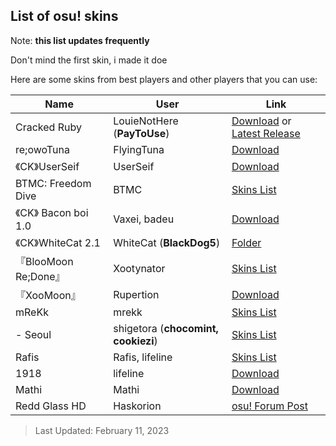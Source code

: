 ## List of osu! skins

Note: **this list updates frequently**

Don't mind the first skin, i made it doe

Here are some skins from best players and other players that you can use:

| Name | User | Link |
| ------------ | ------------ | ------------|
| Cracked Ruby | LouieNotHere (**PayToUse**) | [Download](https://drive.google.com/file/d/12up63rQyp7vVNbwOHwz-wgtihcVQIA_A/view) or [Latest Release](https://github.com/PayToUse/cracked-ruby/releases) |
| re;owoTuna | FlyingTuna | [Download](https://drive.google.com/file/d/1aSasEqkW6ZXQ4hs62dzl7xueUrGtxM6P/view?usp=drivesdk) |
|《CK》UserSeif | UserSeif | [Download](https://drive.google.com/file/d/1gvVGW3OGhH38wEOAch8tRKyXJyOhTQMI/view?usp=drivesdk) |
| BTMC: Freedom Dive | BTMC | [Skins List](https://skins.btmc.live/) |
|《CK》 Bacon boi 1.0 | Vaxei, badeu| [Download](https://www.mediafire.com/file/b8u627rrcmx3b08/-_%25E3%2580%258ACK%25E3%2580%258B_Bacon_boi_1.0.osk/file) |
|《CK》WhiteCat 2.1 | WhiteCat (**BlackDog5**) | [Folder](https://www.mediafire.com/folder/x7ba7iunj04bt/WhiteCat_2.0_(CK)) |
|『BlooMoon Re;Done』| Xootynator | [Skins List](https://github.com/Bjonk1911/Xootynator/blob/main/xooter-skins.md) |
|『XooMoon』| Rupertion | [Download](https://drive.google.com/file/d/15WJ38fU9hF6tPSolIBOiQ1aoSGr69LbC/view) |
| mReKk | mrekk | [Skins List](https://skins.osuck.net/tags/mReKk/1) |
| - Seoul | shigetora (**chocomint, cookiezi**) | [Skins List](https://gist.github.com/Fobxx/107e2bad2bf7312cd49431c696aac912) |
| Rafis | Rafis, lifeline | [Skins List](https://gist.github.com/vistafan12/c131048fa696f651a4deb998b77dfe95) |
| 1918 | lifeline | [Download](https://drive.google.com/file/d/10gzfbZakooEpOibhB5NPhpcDF4RNeR8i/view) |
| Mathi | Mathi | [Download](https://drive.google.com/file/d/1yGN680Qs3WbdugGOD4Gy2XAg_fei3MQI/view) |
| Redd Glass HD | Haskorion | [osu! Forum Post](https://osu.ppy.sh/community/forums/topics/211396?n=1) |

> Last Updated: February 11, 2023
